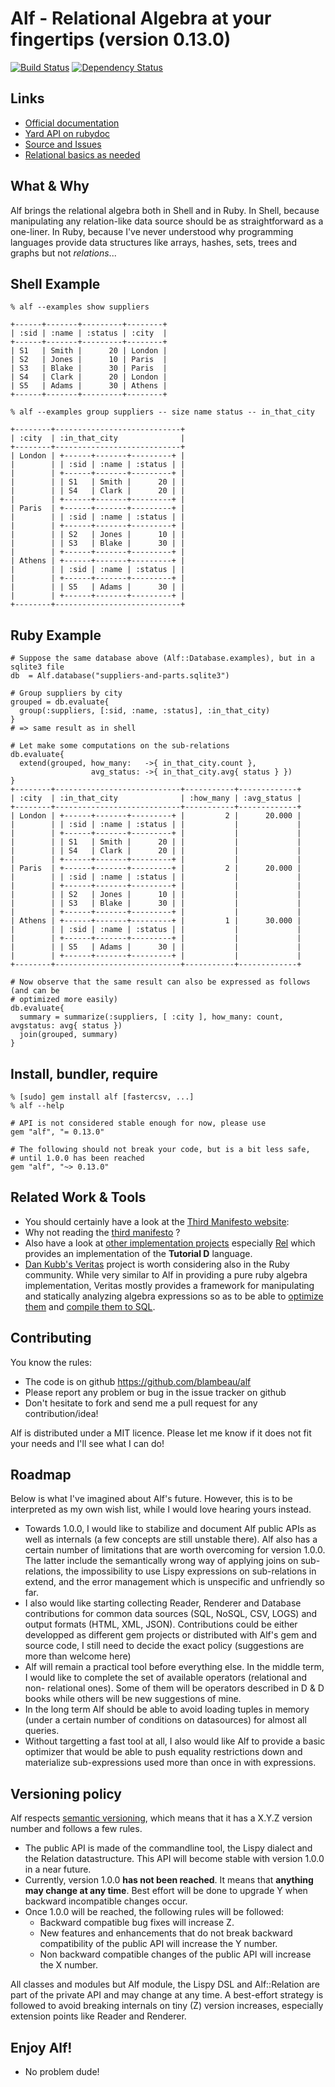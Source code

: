 # Alf - Relational Algebra at your fingertips (version 0.13.0)

[![Build Status](https://secure.travis-ci.org/blambeau/alf.png)](http://travis-ci.org/blambeau/alf)
[![Dependency Status](https://gemnasium.com/blambeau/alf.png)](https://gemnasium.com/blambeau/alf)

## Links

* [Official documentation](http://blambeau.github.com/alf)
* [Yard API on rubydoc](http://rubydoc.info/gems/alf)
* [Source and Issues](http://github.com/blambeau/alf)
* [Relational basics as needed](http://www.revision-zero.org/relational-basics-2)

## What & Why

Alf brings the relational algebra both in Shell and in Ruby. In Shell, because
manipulating any relation-like data source should be as straightforward as a one-liner.
In Ruby, because I've never understood why programming languages provide data structures
like arrays, hashes, sets, trees and graphs but not _relations_...

## Shell Example

    % alf --examples show suppliers

    +------+-------+---------+--------+
    | :sid | :name | :status | :city  |
    +------+-------+---------+--------+
    | S1   | Smith |      20 | London |
    | S2   | Jones |      10 | Paris  |
    | S3   | Blake |      30 | Paris  |
    | S4   | Clark |      20 | London |
    | S5   | Adams |      30 | Athens |
    +------+-------+---------+--------+

    % alf --examples group suppliers -- size name status -- in_that_city

    +--------+----------------------------+
    | :city  | :in_that_city              |
    +--------+----------------------------+
    | London | +------+-------+---------+ |
    |        | | :sid | :name | :status | |
    |        | +------+-------+---------+ |
    |        | | S1   | Smith |      20 | |
    |        | | S4   | Clark |      20 | |
    |        | +------+-------+---------+ |
    | Paris  | +------+-------+---------+ |
    |        | | :sid | :name | :status | |
    |        | +------+-------+---------+ |
    |        | | S2   | Jones |      10 | |
    |        | | S3   | Blake |      30 | |
    |        | +------+-------+---------+ |
    | Athens | +------+-------+---------+ |
    |        | | :sid | :name | :status | |
    |        | +------+-------+---------+ |
    |        | | S5   | Adams |      30 | |
    |        | +------+-------+---------+ |
    +--------+----------------------------+

## Ruby Example

    # Suppose the same database above (Alf::Database.examples), but in a sqlite3 file
    db  = Alf.database("suppliers-and-parts.sqlite3")

    # Group suppliers by city
    grouped = db.evaluate{
      group(:suppliers, [:sid, :name, :status], :in_that_city)
    }
    # => same result as in shell

    # Let make some computations on the sub-relations
    db.evaluate{
      extend(grouped, how_many:   ->{ in_that_city.count },
                      avg_status: ->{ in_that_city.avg{ status } })
    }
    +--------+----------------------------+-----------+-------------+
    | :city  | :in_that_city              | :how_many | :avg_status |
    +--------+----------------------------+-----------+-------------+
    | London | +------+-------+---------+ |         2 |      20.000 |
    |        | | :sid | :name | :status | |           |             |
    |        | +------+-------+---------+ |           |             |
    |        | | S1   | Smith |      20 | |           |             |
    |        | | S4   | Clark |      20 | |           |             |
    |        | +------+-------+---------+ |           |             |
    | Paris  | +------+-------+---------+ |         2 |      20.000 |
    |        | | :sid | :name | :status | |           |             |
    |        | +------+-------+---------+ |           |             |
    |        | | S2   | Jones |      10 | |           |             |
    |        | | S3   | Blake |      30 | |           |             |
    |        | +------+-------+---------+ |           |             |
    | Athens | +------+-------+---------+ |         1 |      30.000 |
    |        | | :sid | :name | :status | |           |             |
    |        | +------+-------+---------+ |           |             |
    |        | | S5   | Adams |      30 | |           |             |
    |        | +------+-------+---------+ |           |             |
    +--------+----------------------------+-----------+-------------+

    # Now observe that the same result can also be expressed as follows (and can be
    # optimized more easily)
    db.evaluate{
      summary = summarize(:suppliers, [ :city ], how_many: count, avgstatus: avg{ status })
      join(grouped, summary)
    }

## Install, bundler, require

    % [sudo] gem install alf [fastercsv, ...]
    % alf --help

    # API is not considered stable enough for now, please use
    gem "alf", "= 0.13.0"

    # The following should not break your code, but is a bit less safe,
    # until 1.0.0 has been reached
    gem "alf", "~> 0.13.0"

## Related Work & Tools

- You should certainly have a look at the
  [Third Manifesto website](http://www.thethirdmanifesto.com/):
- Why not reading the
  [third manifesto](http://www.dcs.warwick.ac.uk/~hugh/TTM/DBE-Chapter01.pdf) ?
- Also have a look at
  [other implementation projects](http://www.dcs.warwick.ac.uk/~hugh/TTM/Projects.html)
  especially [Rel](http://dbappbuilder.sourceforge.net/Rel.php) which provides an
  implementation of the **Tutorial D** language.
- [Dan Kubb's Veritas](https://github.com/dkubb/veritas) project is worth considering
  also in the Ruby community. While very similar to Alf in providing a pure ruby
  algebra implementation, Veritas mostly provides a framework for manipulating
  and statically analyzing algebra expressions so as to be able to
  [optimize them](https://github.com/dkubb/veritas-optimizer) and
  [compile them to SQL](https://github.com/dkubb/veritas-sql-generator).

## Contributing

You know the rules:

* The code is on github https://github.com/blambeau/alf
* Please report any problem or bug in the issue tracker on github
* Don't hesitate to fork and send me a pull request for any contribution/idea!

Alf is distributed under a MIT licence. Please let me know if it does not fit
your needs and I'll see what I can do!

## Roadmap

Below is what I've imagined about Alf's future. However, this is to be interpreted
as my own wish list, while I would love hearing yours instead.

- Towards 1.0.0, I would like to stabilize and document Alf public APIs as well
  as internals (a few concepts are still unstable there). Alf also has a certain
  number of limitations that are worth overcoming for version 1.0.0. The latter
  include the semantically wrong way of applying joins on sub-relations, the
  impossibility to use Lispy expressions on sub-relations in extend, and the error
  management which is unspecific and unfriendly so far.
- I also would like starting collecting  Reader, Renderer and Database
  contributions for common data sources (SQL, NoSQL, CSV, LOGS) and output
  formats (HTML, XML, JSON). Contributions could be either developped as different
  gem projects or distributed with Alf's gem and source code, I still need to
  decide the exact policy (suggestions are more than welcome here)
- Alf will remain a practical tool before everything else. In the middle term,
  I would like to complete the set of available operators (relational and non-
  relational ones). Some of them will be operators described in D & D books
  while others will be new suggestions of mine.
- In the long term Alf should be able to avoid loading tuples in memory (under
  a certain number of conditions on datasources) for almost all queries.
- Without targetting a fast tool at all, I also would like Alf to provide a basic
  optimizer that would be able to push equality restrictions down and materialize
  sub-expressions used more than once in with expressions.

## Versioning policy

Alf respects [semantic versioning](http://semver.org/), which means that it has
a X.Y.Z version number and follows a few rules.

- The public API is made of the commandline tool, the Lispy dialect and the
  Relation datastructure. This API will become stable with version 1.0.0 in a
  near future.
- Currently, version 1.0.0 **has not been reached**. It means that **anything
  may change at any time**. Best effort will be done to upgrade Y when backward
  incompatible changes occur.
- Once 1.0.0 will be reached, the following rules will be followed:
  - Backward compatible bug fixes will increase Z.
  - New features and enhancements that do not break backward compatibility of
    the public API will increase the Y number.
  - Non backward compatible changes of the public API will increase the X
    number.

All classes and modules but Alf module, the Lispy DSL and Alf::Relation are part
of the private API and may change at any time. A best-effort strategy is followed
to avoid breaking internals on tiny (Z) version increases, especially extension
points like Reader and Renderer.

## Enjoy Alf!

- No problem dude!
